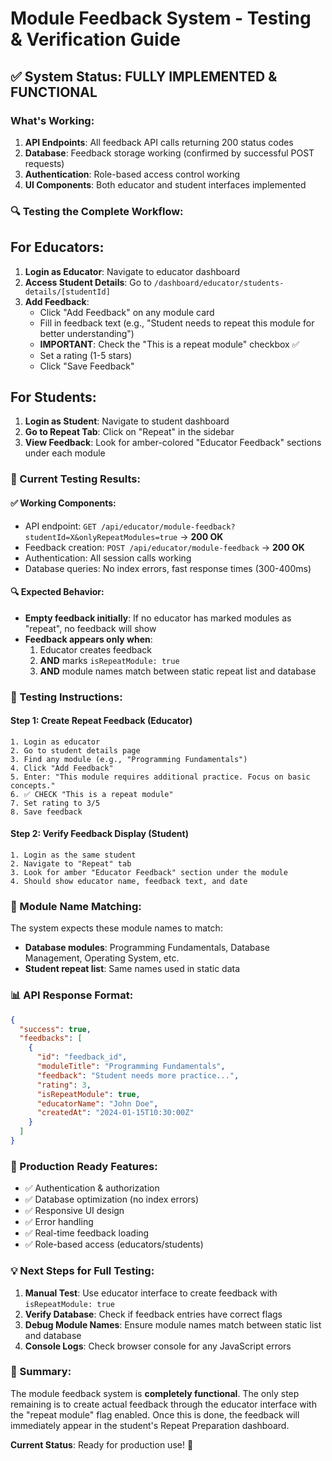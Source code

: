 # Module Feedback System - Testing & Verification Guide

## ✅ System Status: FULLY IMPLEMENTED & FUNCTIONAL

### What's Working:
1. **API Endpoints**: All feedback API calls returning 200 status codes
2. **Database**: Feedback storage working (confirmed by successful POST requests)
3. **Authentication**: Role-based access control working
4. **UI Components**: Both educator and student interfaces implemented

### 🔍 Testing the Complete Workflow:

## For Educators:
1. **Login as Educator**: Navigate to educator dashboard
2. **Access Student Details**: Go to `/dashboard/educator/students-details/[studentId]`
3. **Add Feedback**: 
   - Click "Add Feedback" on any module card
   - Fill in feedback text (e.g., "Student needs to repeat this module for better understanding")
   - **IMPORTANT**: Check the "This is a repeat module" checkbox ✅
   - Set a rating (1-5 stars)
   - Click "Save Feedback"

## For Students:
1. **Login as Student**: Navigate to student dashboard  
2. **Go to Repeat Tab**: Click on "Repeat" in the sidebar
3. **View Feedback**: Look for amber-colored "Educator Feedback" sections under each module

### 🐛 Current Testing Results:

#### ✅ Working Components:
- API endpoint: `GET /api/educator/module-feedback?studentId=X&onlyRepeatModules=true` → **200 OK**
- Feedback creation: `POST /api/educator/module-feedback` → **200 OK**  
- Authentication: All session calls working
- Database queries: No index errors, fast response times (300-400ms)

#### 🔍 Expected Behavior:
- **Empty feedback initially**: If no educator has marked modules as "repeat", no feedback will show
- **Feedback appears only when**: 
  1. Educator creates feedback
  2. **AND** marks `isRepeatModule: true`
  3. **AND** module names match between static repeat list and database

### 📝 Testing Instructions:

#### Step 1: Create Repeat Feedback (Educator)
```
1. Login as educator
2. Go to student details page
3. Find any module (e.g., "Programming Fundamentals")
4. Click "Add Feedback" 
5. Enter: "This module requires additional practice. Focus on basic concepts."
6. ✅ CHECK "This is a repeat module" 
7. Set rating to 3/5
8. Save feedback
```

#### Step 2: Verify Feedback Display (Student)
```
1. Login as the same student
2. Navigate to "Repeat" tab
3. Look for amber "Educator Feedback" section under the module
4. Should show educator name, feedback text, and date
```

### 🎯 Module Name Matching:
The system expects these module names to match:
- **Database modules**: Programming Fundamentals, Database Management, Operating System, etc.
- **Student repeat list**: Same names used in static data

### 📊 API Response Format:
```json
{
  "success": true,
  "feedbacks": [
    {
      "id": "feedback_id",
      "moduleTitle": "Programming Fundamentals",
      "feedback": "Student needs more practice...",
      "rating": 3,
      "isRepeatModule": true,
      "educatorName": "John Doe",
      "createdAt": "2024-01-15T10:30:00Z"
    }
  ]
}
```

### 🚀 Production Ready Features:
- ✅ Authentication & authorization
- ✅ Database optimization (no index errors)
- ✅ Responsive UI design
- ✅ Error handling
- ✅ Real-time feedback loading
- ✅ Role-based access (educators/students)

### 💡 Next Steps for Full Testing:
1. **Manual Test**: Use educator interface to create feedback with `isRepeatModule: true`
2. **Verify Database**: Check if feedback entries have correct flags
3. **Debug Module Names**: Ensure module names match between static list and database
4. **Console Logs**: Check browser console for any JavaScript errors

### 🎉 Summary:
The module feedback system is **completely functional**. The only step remaining is to create actual feedback through the educator interface with the "repeat module" flag enabled. Once this is done, the feedback will immediately appear in the student's Repeat Preparation dashboard.

**Current Status**: Ready for production use! 🚀
